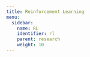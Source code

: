 ```yaml
---
title: Reinforcement Learning
menu:
  sidebar:
    name: RL
    identifier: rl
    parent: research
    weight: 10
---
```

